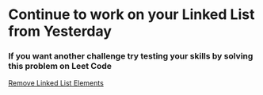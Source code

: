 # Continue to work on your Linked List from Yesterday

### If you want another challenge try testing your skills by solving this problem on Leet Code

[Remove Linked List Elements](https://leetcode.com/problems/remove-linked-list-elements/)
